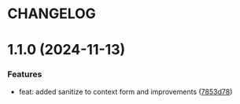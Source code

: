 # CHANGELOG

# 1.1.0 (2024-11-13)


### Features

* feat: added sanitize to context form and improvements ([7853d78](https://github.com/red-shank/redshank/commit/7853d781b5abd3af8067e5ac353c50669e073983))



